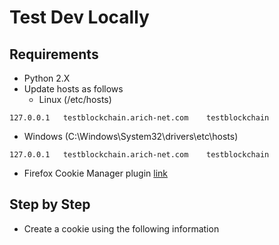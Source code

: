 # Test Dev Locally

## Requirements

* Python 2.X
* Update hosts as follows
  * Linux (/etc/hosts)
```
127.0.0.1	testblockchain.arich-net.com	testblockchain
```
  * Windows (C:\Windows\System32\drivers\etc\hosts)
```
127.0.0.1	testblockchain.arich-net.com	testblockchain
```
* Firefox Cookie Manager plugin [link](https://addons.mozilla.org/en-US/firefox/addon/a-cookie-manager/)

## Step by Step

* Create a cookie using the following information

